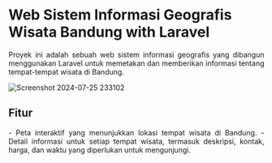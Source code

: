 # Web Sistem Informasi Geografis Wisata Bandung with Laravel

<p align="justify">
Proyek ini adalah sebuah web sistem informasi geografis yang dibangun menggunakan Laravel untuk memetakan dan memberikan informasi tentang tempat-tempat wisata di Bandung.
</p>

![Screenshot 2024-07-25 233102](https://github.com/user-attachments/assets/ac88439e-17d9-428b-9b75-48cad6c7a4b3)

## Fitur

<p align="justify">
- Peta interaktif yang menunjukkan lokasi tempat wisata di Bandung.
- Detail informasi untuk setiap tempat wisata, termasuk deskripsi, kontak, harga, dan waktu yang diperlukan untuk mengunjungi.
</p>
